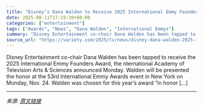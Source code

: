 ```yaml
---
title: "Disney’s Dana Walden to Receive 2025 International Emmy Founders Award"
date: 2025-08-11T17:19:20+08:00
categories: ["entertainment"]
tags: ["Awards", "News", "Dana Walden", "International Emmys"]
summary: "Disney Entertainment co-chair Dana Walden has been tapped to receive the 2025 International Emmy Founders Award, the nternational Academy of Television Arts &#38; Sciences announced Monday. Walden wil"
source_url: "https://variety.com/2025/tv/news/disney-dana-walden-2025-international-emmy-founders-award-1236486722/"
---
```


Disney Entertainment co-chair Dana Walden has been tapped to receive the 2025 International Emmy Founders Award, the nternational Academy of Television Arts &#38; Sciences announced Monday. Walden will be presented the honor at the 53rd International Emmy Awards event in New York on Monday, Nov. 24. Walden was chosen for this year&#8217;s award &#8220;in honor [&#8230;]

---

*来源: [原文链接](https://variety.com/2025/tv/news/disney-dana-walden-2025-international-emmy-founders-award-1236486722/)*
